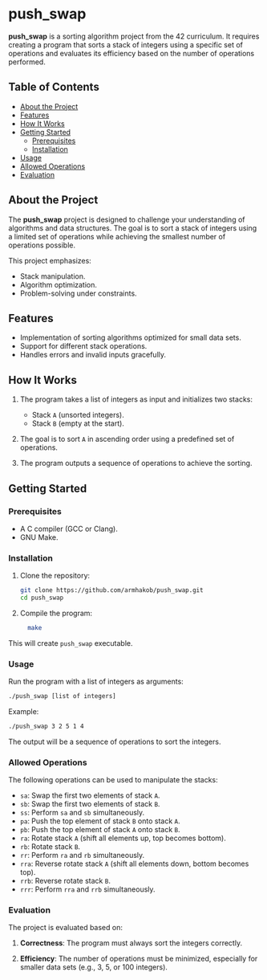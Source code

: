 # push_swap

**push_swap** is a sorting algorithm project from the 42 curriculum. It requires creating a program that sorts a stack of integers using a specific set of operations and evaluates its efficiency based on the number of operations performed.

## Table of Contents

- [About the Project](#about-the-project)
- [Features](#features)
- [How It Works](#how-it-works)
- [Getting Started](#getting-started)
  - [Prerequisites](#prerequisites)
  - [Installation](#installation)
- [Usage](#usage)
- [Allowed Operations](#allowed-operations)
- [Evaluation](#evaluation)

## About the Project

The **push_swap** project is designed to challenge your understanding of algorithms and data structures. The goal is to sort a stack of integers using a limited set of operations while achieving the smallest number of operations possible.

This project emphasizes:

- Stack manipulation.
- Algorithm optimization.
- Problem-solving under constraints.

## Features

- Implementation of sorting algorithms optimized for small data sets.
- Support for different stack operations.
- Handles errors and invalid inputs gracefully.

## How It Works

1. The program takes a list of integers as input and initializes two stacks:
   - Stack `A` (unsorted integers).
   - Stack `B` (empty at the start).

2. The goal is to sort `A` in ascending order using a predefined set of operations.

3. The program outputs a sequence of operations to achieve the sorting.

## Getting Started

### Prerequisites

- A C compiler (GCC or Clang).
- GNU Make.

### Installation

1. Clone the repository:
   ```bash
   git clone https://github.com/armhakob/push_swap.git
   cd push_swap
2. Compile the program:
   ```bash
     make
   ```
This will create `push_swap` executable.

### Usage

Run the program with a list of integers as arguments:
```bash
./push_swap [list of integers]
```
Example:
```bash
./push_swap 3 2 5 1 4
```
The output will be a sequence of operations to sort the integers.

### Allowed Operations

The following operations can be used to manipulate the stacks:
- `sa`: Swap the first two elements of stack `A`.
- `sb`: Swap the first two elements of stack `B`.
- `ss`: Perform `sa` and `sb` simultaneously.
- `pa`: Push the top element of stack `B` onto stack `A`.
- `pb`: Push the top element of stack `A` onto stack `B`.
- `ra`: Rotate stack `A` (shift all elements up, top becomes bottom).
- `rb`: Rotate stack `B`.
- `rr`: Perform `ra` and `rb` simultaneously.
- `rra`: Reverse rotate stack `A` (shift all elements down, bottom becomes top).
- `rrb`: Reverse rotate stack `B`.
- `rrr`: Perform `rra` and `rrb` simultaneously.

### Evaluation

The project is evaluated based on:

1. __Correctness__: The program must always sort the integers correctly.

2. __Efficiency__: The number of operations must be minimized, especially for smaller data sets (e.g., 3, 5, or 100 integers).
